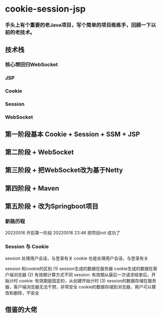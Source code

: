 # cookie-session-jsp

### 手头上有个重要的老Java项目，写个简单的项目练练手，回顾一下以前的老技术。

## 技术栈
### 核心想回归WebSocket
### JSP
### Cookie 
### Session
### WebSocket

## 第一阶段基本 Cookie + Session + SSM + JSP
## 第二阶段     + WebSocket
## 第三阶段     + 把WebSocket改为基于Netty
## 第四阶段     + Maven
## 第五阶段     + 改为Springboot项目

### 新路历程
20220516 开启第一阶段
20220516 23:46 把项目init 成功了

### Session 与 Cookie
session 处理用户会话，与登录有关
cookie 也是处理用户会话，与登录有关

session 和cookie的区别
(1) session生成的数据在服务器
    cookie生成的数据在客户端浏览器
(2) 有效期计算方式不同
    session: 有效期从最后一次请求结束后，开始计时
    cookie: 有效期是固定的，从创建开始计时
(3) session的数据存储在服务器，客户端浏览器无法干预，非常安全
    cookie的数据存储到浏览器，用户可以篡改和删除，不安全
## 借鉴的大佬
